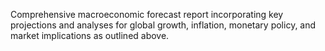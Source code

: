 Comprehensive macroeconomic forecast report incorporating key projections and analyses for global growth, inflation, monetary policy, and market implications as outlined above.